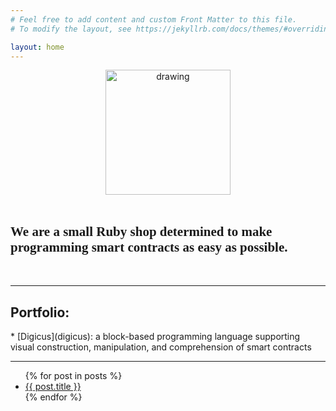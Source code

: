 ```yaml
---
# Feel free to add content and custom Front Matter to this file.
# To modify the layout, see https://jekyllrb.com/docs/themes/#overriding-theme-defaults

layout: home
---
```

<link rel="preconnect" href="https://fonts.googleapis.com">
<link rel="preconnect" href="https://fonts.gstatic.com" crossorigin>
<link href="https://fonts.googleapis.com/css2?family=Playwrite+IT+Moderna:wght@100..400&display=swap" rel="stylesheet">


<center><img src="../images/DevelopmentFoundation_logo.png" alt="drawing" width="200"/></center>

<br>

<h2 style=" font-family: 'Playwrite IT Moderna', cursive"> We are a small Ruby shop determined to make programming smart contracts as easy as possible. </h2>

<br>

***

<h2>Portfolio:</h2>
* [Digicus](digicus): a block-based programming language supporting visual construction, manipulation, and comprehension of smart contracts

***

<ul>
  {% for post in posts %}
    <li>
      <a href="{{ post.url }}">{{ post.title }}</a>
    </li>
  {% endfor %}
</ul>